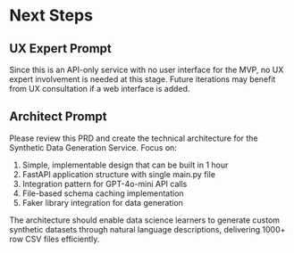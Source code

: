 # Next Steps

## UX Expert Prompt

Since this is an API-only service with no user interface for the MVP, no UX expert involvement is needed at this stage. Future iterations may benefit from UX consultation if a web interface is added.

## Architect Prompt

Please review this PRD and create the technical architecture for the Synthetic Data Generation Service. Focus on:
1. Simple, implementable design that can be built in 1 hour
2. FastAPI application structure with single main.py file
3. Integration pattern for GPT-4o-mini API calls
4. File-based schema caching implementation
5. Faker library integration for data generation

The architecture should enable data science learners to generate custom synthetic datasets through natural language descriptions, delivering 1000+ row CSV files efficiently.